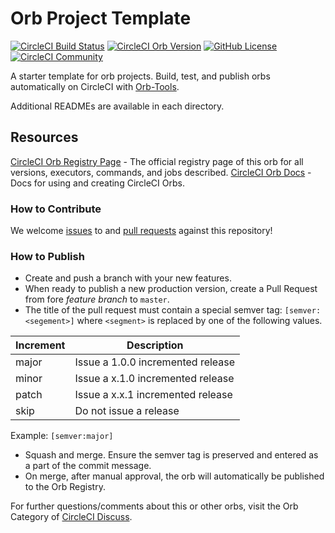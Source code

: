 # Orb Project Template

[![CircleCI Build Status](https://circleci.com/gh/jmhobbs/circleci-orb-nim.svg?style=shield "CircleCI Build Status")](https://circleci.com/gh/jmhobbs/circleci-orb-nim) [![CircleCI Orb Version](https://img.shields.io/badge/endpoint.svg?url=https://badges.circleci.io/orb/jmhobbs/nim)](https://circleci.com/orbs/registry/orb/jmhobbs/nim) [![GitHub License](https://img.shields.io/badge/license-MIT-lightgrey.svg)](https://raw.githubusercontent.com/jmhobbs/circleci-orb-nim/master/LICENSE) [![CircleCI Community](https://img.shields.io/badge/community-CircleCI%20Discuss-343434.svg)](https://discuss.circleci.com/c/ecosystem/orbs)



A starter template for orb projects. Build, test, and publish orbs automatically on CircleCI with [Orb-Tools](https://circleci.com/orbs/registry/orb/circleci/orb-tools).

Additional READMEs are available in each directory.



## Resources

[CircleCI Orb Registry Page](https://circleci.com/orbs/registry/orb/jmhobbs/circleci-orb-nim) - The official registry page of this orb for all versions, executors, commands, and jobs described.
[CircleCI Orb Docs](https://circleci.com/docs/2.0/orb-intro/#section=configuration) - Docs for using and creating CircleCI Orbs.

### How to Contribute

We welcome [issues](https://github.com/jmhobbs/circleci-orb-nim/issues) to and [pull requests](https://github.com/jmhobbs/circleci-orb-nim/pulls) against this repository!

### How to Publish
* Create and push a branch with your new features.
* When ready to publish a new production version, create a Pull Request from fore _feature branch_ to `master`.
* The title of the pull request must contain a special semver tag: `[semver:<segement>]` where `<segment>` is replaced by one of the following values.

| Increment | Description|
| ----------| -----------|
| major     | Issue a 1.0.0 incremented release|
| minor     | Issue a x.1.0 incremented release|
| patch     | Issue a x.x.1 incremented release|
| skip      | Do not issue a release|

Example: `[semver:major]`

* Squash and merge. Ensure the semver tag is preserved and entered as a part of the commit message.
* On merge, after manual approval, the orb will automatically be published to the Orb Registry.


For further questions/comments about this or other orbs, visit the Orb Category of [CircleCI Discuss](https://discuss.circleci.com/c/orbs).


